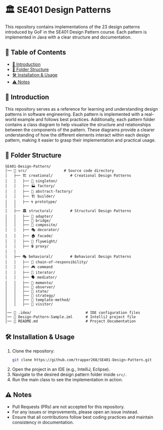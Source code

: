 # 🏛️ SE401 Design Patterns

This repository contains implementations of the 23 design patterns introduced by GoF in the SE401 Design Pattern course. Each pattern is implemented in Java with a clear structure and documentation.

## 📑 Table of Contents
- [📖 Introduction](#introduction)
- [📂 Folder Structure](#folder-structure)
- [🛠️ Installation & Usage](#installation--usage)
- [⚠️ Notes](#notes)

## 📖 Introduction
This repository serves as a reference for learning and understanding design patterns in software engineering. Each pattern is implemented with a real-world example and follows best practices. Additionally, each pattern folder contains a class diagram to help visualize the structure and relationships between the components of the pattern. These diagrams provide a clearer understanding of how the different elements interact within each design pattern, making it easier to grasp their implementation and practical usage.

## 📂 Folder Structure
```
SE401-Design-Pattern/
│── 📂 src/                 # Source code directory
│   ├── 🏗️ creational/        # Creational Design Patterns
│   │   ├── 🔄 singleton/
│   │   ├── 🏭 factory/
│   │   ├── 🏢 abstract-factory/
│   │   ├── 🏗️ builder/
│   │   ├── 🌀 prototype/
│   │
│   ├── 🏛️ structural/        # Structural Design Patterns
│   │   ├── 🔌 adapter/
│   │   ├── 🌉 bridge/
│   │   ├── 🌲 composite/
│   │   ├── 🎭 decorator/
│   │   ├── 🏠 facade/
│   │   ├── 🦋 flyweight/
│   │   ├── 🔒 proxy/
│   │
│   ├── 🎭 behavioral/        # Behavioral Design Patterns
│   │   ├── 🔗 chain-of-responsibility/
│   │   ├── 🎮 command
│   │   ├── 🔄 iterator/
│   │   ├── 🗣️ mediator/
│   │   ├── 📜 memento/
│   │   ├── 👀 observer/
│   │   ├── 🏁 state/
│   │   ├── 🎯 strategy/
│   │   ├── 📑 template-method/
│   │   ├── 🧳 visitor/
│
│── 📂 .idea/                         # IDE configuration files
│── 📄 Design-Pattern-Sample.iml      # IntelliJ project file
│── 📄 README.md                      # Project Documentation
```

## 🛠️ Installation & Usage
1. Clone the repository:
   ```sh
   git clone https://github.com/trapper268/SE401-Design-Pattern.git
   ```
2. Open the project in an IDE (e.g., IntelliJ, Eclipse).
3. Navigate to the desired design pattern folder inside `src/`.
4. Run the main class to see the implementation in action.

## ⚠️ Notes
- Pull Requests (PRs) are not accepted for this repository.
- For any issues or improvements, please open an issue instead.
- Ensure that all contributions follow best coding practices and maintain consistency in documentation.

